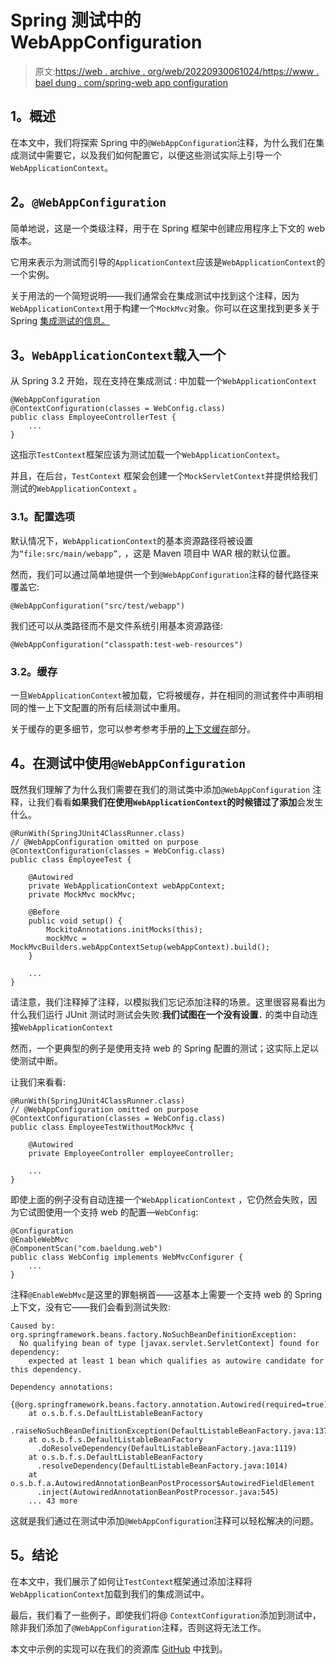 # Spring 测试中的 WebAppConfiguration

> 原文:[https://web . archive . org/web/20220930061024/https://www . bael dung . com/spring-web app configuration](https://web.archive.org/web/20220930061024/https://www.baeldung.com/spring-webappconfiguration)

## **1。概述**

在本文中，我们将探索 Spring 中的`@WebAppConfiguration`注释，为什么我们在集成测试中需要它，以及我们如何配置它，以便这些测试实际上引导一个`WebApplicationContext`。

## **2。`@WebAppConfiguration`**

简单地说，这是一个类级注释，用于在 Spring 框架中创建应用程序上下文的 web 版本。

它用来表示为测试而引导的`ApplicationContext`应该是`WebApplicationContext`的一个实例。

关于用法的一个简短说明——我们通常会在集成测试中找到这个注释，因为`WebApplicationContext`用于构建一个`MockMvc`对象。你可以在这里找到更多关于 Spring [集成测试的信息。](/web/20220120163324/https://www.baeldung.com/integration-testing-in-spring)

## **3。`WebApplicationContext`载入一个**

从 Spring 3.2 开始，现在支持在集成测试 : 中加载一个`WebApplicationContext`

```
@WebAppConfiguration
@ContextConfiguration(classes = WebConfig.class)
public class EmployeeControllerTest {
    ...
} 
```

这指示`TestContext`框架应该为测试加载一个`WebApplicationContext`。

并且，在后台，`TestContext` 框架会创建一个`MockServletContext`并提供给我们测试的`WebApplicationContext` 。

### **3.1。配置选项**

默认情况下，`WebApplicationContext`的基本资源路径将被设置为`“file:src/main/webapp”,` ，这是 Maven 项目中 WAR 根的默认位置。

然而，我们可以通过简单地提供一个到`@WebAppConfiguration`注释的替代路径来覆盖它:

```
@WebAppConfiguration("src/test/webapp")
```

我们还可以从类路径而不是文件系统引用基本资源路径:

```
@WebAppConfiguration("classpath:test-web-resources")
```

### **3.2。缓存**

一旦`WebApplicationContext`被加载，它将被缓存，并在相同的测试套件中声明相同的惟一上下文配置的所有后续测试中重用。

关于缓存的更多细节，您可以参考参考手册的[上下文缓存](https://web.archive.org/web/20220120163324/https://docs.spring.io/spring/docs/current/spring-framework-reference/htmlsingle/#testcontext-ctx-management-caching)部分。

## **4。在测试中使用`@WebAppConfiguration`**

既然我们理解了为什么我们需要在我们的测试类中添加`@WebAppConfiguration` 注释，让我们看看**如果我们在使用`WebApplicationContext`的时候错过了添加**会发生什么。

```
@RunWith(SpringJUnit4ClassRunner.class)
// @WebAppConfiguration omitted on purpose
@ContextConfiguration(classes = WebConfig.class)
public class EmployeeTest {

    @Autowired
    private WebApplicationContext webAppContext;
    private MockMvc mockMvc;

    @Before
    public void setup() {
        MockitoAnnotations.initMocks(this);
        mockMvc = MockMvcBuilders.webAppContextSetup(webAppContext).build();
    }

    ...
}
```

请注意，我们注释掉了注释，以模拟我们忘记添加注释的场景。这里很容易看出为什么我们运行 JUnit 测试时测试会失败:**我们试图在一个没有设置`.`** 的类中自动连接`WebApplicationContext`

然而，一个更典型的例子是使用支持 web 的 Spring 配置的测试；这实际上足以使测试中断。

让我们来看看:

```
@RunWith(SpringJUnit4ClassRunner.class)
// @WebAppConfiguration omitted on purpose
@ContextConfiguration(classes = WebConfig.class)
public class EmployeeTestWithoutMockMvc {

    @Autowired
    private EmployeeController employeeController;

    ...
}
```

即使上面的例子没有自动连接一个`WebApplicationContext` ，它仍然会失败，因为它试图使用一个支持 web 的配置—`WebConfig`:

```
@Configuration
@EnableWebMvc
@ComponentScan("com.baeldung.web")
public class WebConfig implements WebMvcConfigurer {
    ...
}
```

注释`@EnableWebMvc`是这里的罪魁祸首——这基本上需要一个支持 web 的 Spring 上下文，没有它——我们会看到测试失败:

```
Caused by: org.springframework.beans.factory.NoSuchBeanDefinitionException: 
  No qualifying bean of type [javax.servlet.ServletContext] found for dependency: 
    expected at least 1 bean which qualifies as autowire candidate for this dependency. 

Dependency annotations: 
  {@org.springframework.beans.factory.annotation.Autowired(required=true)}
    at o.s.b.f.s.DefaultListableBeanFactory
      .raiseNoSuchBeanDefinitionException(DefaultListableBeanFactory.java:1373)
    at o.s.b.f.s.DefaultListableBeanFactory
      .doResolveDependency(DefaultListableBeanFactory.java:1119)
    at o.s.b.f.s.DefaultListableBeanFactory
      .resolveDependency(DefaultListableBeanFactory.java:1014)
    at o.s.b.f.a.AutowiredAnnotationBeanPostProcessor$AutowiredFieldElement
      .inject(AutowiredAnnotationBeanPostProcessor.java:545)
    ... 43 more
```

这就是我们通过在测试中添加`@WebAppConfiguration`注释可以轻松解决的问题。

## **5。结论**

在本文中，我们展示了如何让`TestContext`框架通过添加注释将`WebApplicationContext`加载到我们的集成测试中。

最后，我们看了一些例子，即使我们将@ `ContextConfiguration`添加到测试中，除非我们添加了`@WebAppConfiguration`注释，否则这将无法工作。

本文中示例的实现可以在我们的资源库 [GitHub](https://web.archive.org/web/20220120163324/https://github.com/eugenp/tutorials/tree/master/spring-web-modules/spring-mvc-java/src/test/java/com/baeldung/web/controller) 中找到。